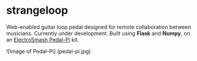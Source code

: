 # strangeloop

Web-enabled guitar loop pedal designed for remote collaboration between musicians.
Currently under development.
Built using **Flask** and **Numpy**, on an [ElectroSmash Pedal-Pi](https://www.electrosmash.com/pedal-pi) kit.

![Image of Pedal-Pi]
(pedal-pi.jpg)
